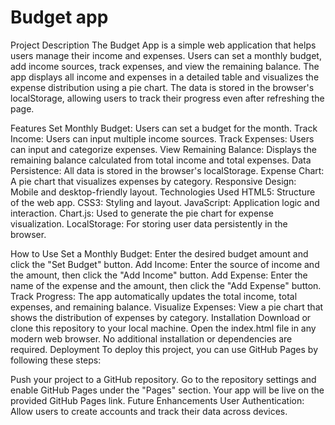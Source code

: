 # Budget app
Project Description
The Budget App is a simple web application that helps users manage their income and expenses. Users can set a monthly budget, add income sources, track expenses, and view the remaining balance. The app displays all income and expenses in a detailed table and visualizes the expense distribution using a pie chart. The data is stored in the browser's localStorage, allowing users to track their progress even after refreshing the page.

Features
Set Monthly Budget: Users can set a budget for the month.
Track Income: Users can input multiple income sources.
Track Expenses: Users can input and categorize expenses.
View Remaining Balance: Displays the remaining balance calculated from total income and total expenses.
Data Persistence: All data is stored in the browser's localStorage.
Expense Chart: A pie chart that visualizes expenses by category.
Responsive Design: Mobile and desktop-friendly layout.
Technologies Used
HTML5: Structure of the web app.
CSS3: Styling and layout.
JavaScript: Application logic and interaction.
Chart.js: Used to generate the pie chart for expense visualization.
LocalStorage: For storing user data persistently in the browser.

How to Use
Set a Monthly Budget: Enter the desired budget amount and click the "Set Budget" button.
Add Income: Enter the source of income and the amount, then click the "Add Income" button.
Add Expense: Enter the name of the expense and the amount, then click the "Add Expense" button.
Track Progress: The app automatically updates the total income, total expenses, and remaining balance.
Visualize Expenses: View a pie chart that shows the distribution of expenses by category.
Installation
Download or clone this repository to your local machine.
Open the index.html file in any modern web browser.
No additional installation or dependencies are required.
Deployment
To deploy this project, you can use GitHub Pages by following these steps:

Push your project to a GitHub repository.
Go to the repository settings and enable GitHub Pages under the "Pages" section.
Your app will be live on the provided GitHub Pages link.
Future Enhancements
User Authentication: Allow users to create accounts and track their data across devices.
